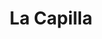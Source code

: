---
title: La Capilla
nombre_comunidad: La Capilla
municipio: El Bagre
departamento: Antioquia
descripcion: >-
  Comunidad ubicada a  2 horas del casco urbano,  territorio permeado por el
  conflicto armado que ha dejado afectaciones económicas y psicosociales en las
  personas de la comunidad.

  Al mismo tiempo este territorio ha sido afectado por otro fenómeno, como las
  crecientes súbitas durante época de invierno, debido a las quebradas que allí
  se encuentran, lo que ha traído consigo familias damnificadas que se han
  reubicado dentro de la misma comunidad.

  Por otro lado, esta comunidad posee una riqueza de culturas, la mayoría sus
  pobladores provienen de otros departamentos, Córdoba, Quibdó, Sucre y Bolívar,
  que llegaron hace años en busca de mejores condiciones de vida.

  Es una comunidad que comparten prácticas religiosas (principalmente cristiana)
  y costumbres, que las agrupa y cohesiona. Por ser una comunidad pequeña, los
  lazos vecinales son muy cercanos, todos se conocen y trabajan
  cooperativamente.

  La Comunidad hace parte del proceso de reparación colectiva del corregimiento
  de Puerto López, implementado por la Unidad de víctimas en el marco de la
  política pública de víctimas (Ley 1448)"
num_personas: 175
num_familias: 38
min_distancia_casco_urbano: 90
km_distancia_casco_urbano: 50
vias_acceso: >-
  Se encuentra a 2 horas del casco urbano, vía destapada, con algunos tramos de
  mayor dificultad de acceso. En temporadas de lluvia podría dificultarse la
  movilidad.
infraestructura_comunitaria:
  - >-
    * Institución educativa de preescolar a 5to grado en muy mal estado (20
    NN). 

    * Caseta comunal (Mejorada y dotada en el marco de los PDET).

    * Cancha de futbol
notas_infraestructura_comunitaria: null
liderazgo_comunidad:
  - >-
    La Capilla cuenta con liderazgos represntativos como el presidente de la JAC
    que no solo se caracteriza por su liderazgo en la vereda si no a nivel
  - ' municipal'
  - |2-
     departamental y nacional¡.
    Se identifican liderazgos tanto de hombres como de mujeres
  - ' los cuales trabajan en pro de la comunidad'
  - ' que se evidencia en el funcionamiento de la JAC y su organización por comités de trabajo: salud'
  - ' deporte'
  - ' ambiente y educación. Se destaca que cada habitante de la comunidad hace parte de uno de estos comités; fomentando los nuevos liderazgos y el aprendizaje recíproco.'
inclusion_diversidad_genero: >-
  Comunidad que se reconoce como población afrodescendiente. Mujeres organizadas
  y con liderazgos representativos en la vereda. Se identifica población en
  condición de discapacidad principalmente cognitiva y auditiva.
comentarios_conectividad: null
punto_SOLE: 'Tienda de Emilton '
comentarios_punto_SOLE:
  - >-
    https://padlet.com/lacapillacomunidad/sole-comunidad-la-capilla-hf7kzw6wg6ao9nmm
ppales_actividades_economicas_vocacion_productiva:
  - Cultivos agrícolas para la seguridad alimentaria (yuca
  - ' plátano'
  - ' sandia'
  - ' arroz )'
comentarios_ppales_actividades_economicas_vocacion_productiva: null
comunidad_sostenible_uso_suelo: null
org_con_proyeccion: []
servicios_publicos_comunidades_focalizadas: []
comunidades_focalizadas_educacion_infraestructura_educativa:
  - Cuenta con un centro educativo  rural
  - ' (preescolar - 5). Estudian actualmente 20 NN.  La infraestructura está en pésimas condiciones'
  - ' no cuenta con unidades sanitarias '
  - |2-
     solo un salón disponible y con sillas en mal estado.
    Los estudiantes de  bachillerato
  - ' se trasladan a la vereda La Bonga  Institución Educativa Villa Chica'
  - ' la cual se encuentra en adecuadas condiciones.'
comunidades_focalizadas_practicas_organizativas: []
conectividad_minima: Malo
iniciativas_priorizadas:
  - Sandia
org_focalizada: []
riesgo: null
otros_programas_USAID: []
alianzas_colaboradores: []
posibilidad_iniciativas_conjuntas_aliados_2: []
actividades_ocio:
  - >-
    Acciones colectivas que realiza la comunidad mensualmente enfocados en el
    bienestar comunitario. 

    Reuniones periódicas que realiza la JAC. 

    Encuentros religiosos
  - ' deportivos y culturales. '
medios_comunicacion_narrativas_locales:
  - |-
    Medio Municipal http://www.elbagre.com.co/
    Radio Vida (municipal) - Emisora Comunitaria
    Emisora La Nuestra
    Emisora Latina Stereo
num_visitas_realizadas: null
num_diagnosticos_rurales_participativos_realizados: null
infraestructura_salud_atencion_psicosocial:
  - >-
    La vereda cuenta con un puesto de Malaria y una persona de la comunidad
    formada para realizar las pruebas
  - >2-
     
    Se resalta que en la comunidad La Capilla los habitantes tienen poco acceso
    a servicios de salud
  - |2-
     por  falta recurso económico para el desplazamiento y la distancia al casco urbano.
    Participan de la brigada de salud mental que hace la Cruz Roja Colombiana
  - ' 1 o 2 veces por año siendo una oportunidad de acceder a los servicios de odontología'
  - ' medicina general'
  - ' crecimiento y desarrollo'
  - >2-
     citología.
    Participación en el proceso de rehabilitación psicosocial (Estrategia
    Entrelazando)
  - ' liderada por la unidad de víctimas en el marco del proceso de reparación colectiva'
notas_infraestructura_salud_atencion_psicosocial: null
num_visitas_predio: null
url: /reportes/la-capilla
layout: comunidad
download_file: /reportes/la-capilla.pdf

---